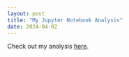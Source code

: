 ```yaml
---
layout: post
title: "My Jupyter Notebook Analysis"
date: 2024-04-02
---
```


Check out my analysis [here](/Workbook.html).
